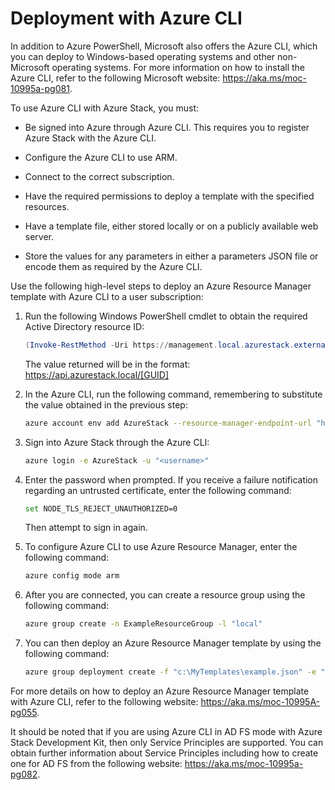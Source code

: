 # Deployment with Azure CLI

In addition to Azure PowerShell, Microsoft also offers the Azure CLI, which you can deploy to Windows-based operating systems and other non-Microsoft operating systems. For more information on how to install the Azure CLI, refer to the following Microsoft website: <https://aka.ms/moc-10995a-pg081>.

To use Azure CLI with Azure Stack, you must:

- Be signed into Azure through Azure CLI. This requires you to register Azure Stack with the Azure CLI.

- Configure the Azure CLI to use ARM.

- Connect to the correct subscription.

- Have the required permissions to deploy a template with the specified resources.

- Have a template file, either stored locally or on a publicly available web server.

- Store the values for any parameters in either a parameters JSON file or encode them as required by the Azure CLI.

Use the following high-level steps to deploy an Azure Resource Manager template with Azure CLI to a user subscription:

1. Run the following Windows PowerShell cmdlet to obtain the required Active Directory resource ID:

    ```PowerShell
    (Invoke-RestMethod -Uri https://management.local.azurestack.external/metadata/endpoints?api-version=1.0 -Method Get).authentication.audiences[0]
    ```

    The value returned will be in the format: <https://api.azurestack.local/[GUID]>
    &nbsp;

2. In the Azure CLI, run the following command, remembering to substitute the value obtained in the previous step:

    ```bash
    azure account env add AzureStack --resource-manager-endpoint-url "https://management.local.azurestack.external" --management-endpoint-url "https://management.local.azurestack.external" --active-directory-endpoint-url "https://login.windows.net" --portal-url "https://portal.local.azurestack.external" --gallery-endpoint-url "https://portal.local.azurestack.external/" --active-directory-resource-id "<Active directory resource ID>" --active-directory-graph-resource-id "https://graph.windows.net/"
    ```

3. Sign into Azure Stack through the Azure CLI:

    ```bash
    azure login -e AzureStack -u "<username>"
    ```

4. Enter the password when prompted. If you receive a failure notification regarding an untrusted certificate, enter the following command:

    ```bash
    set NODE_TLS_REJECT_UNAUTHORIZED=0
    ```

    Then attempt to sign in again.
    &nbsp;

5. To configure Azure CLI to use Azure Resource Manager, enter the following command:

    ```bash
    azure config mode arm
    ```

6. After you are connected, you can create a resource group using the following command:

    ```bash
    azure group create -n ExampleResourceGroup -l "local"
    ```

7. You can then deploy an Azure Resource Manager template by using the following command:

    ```bash
    azure group deployment create -f "c:\MyTemplates\example.json" -e "c:\MyTemplates\example.params.json" -g ExampleResourceGroup -n ExampleDeployment
    ```

For more details on how to deploy an Azure Resource Manager template with Azure CLI, refer to the following website: <https://aka.ms/moc-10995A-pg055>.

It should be noted that if you are using Azure CLI in AD FS mode with Azure Stack Development Kit, then only Service Principles are supported. You can obtain further information about Service Principles including how to create one for AD FS from the following website: <https://aka.ms/moc-10995a-pg082>.